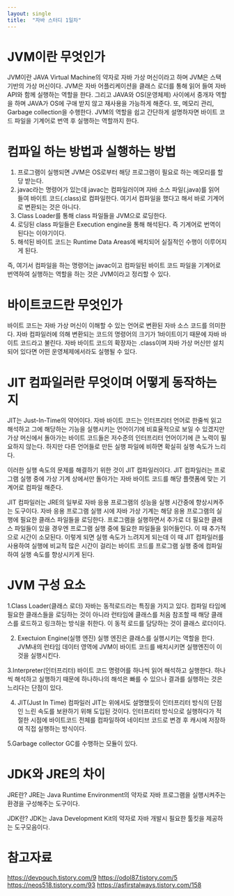 ```yaml
---
layout: single
title:  "자바 스터디 1일차"
---
```



# JVM이란 무엇인가

JVM이란 JAVA Virtual Machine의 약자로 자바 가상 머신이라고 하며 JVM은 스택 기반의 가상 머신이다. JVM은 자바 어플리케이션을 클래스 로더를 통해 읽어 들여
자바 API와 함께 실행하는 역할을 한다. 그리고 JAVA와 OS(운영체제) 사이에서 중개자 역할을 하며 JAVA가 OS에
구애 받지 않고 재사용을 가능하게 해준다. 또, 메모리 관리, Garbage collection을 수행한다.
JVM의 역할을 쉽고 간단하게 설명하자면 바이트 코드 파일을 기계어로 번역 후 실행하는 역할까지 한다.





# 컴파일 하는 방법과 실행하는 방법

1. 프로그램이 실행되면 JVM은 OS로부터 해당 프로그램이 필요로 하는 메모리를 할당 받는다.
2. javac라는 명령어가 있는데 javac는 컴파일러이며 자바 소스 파일(.java)를 읽어 들여
바이트 코드(.class)로 컴파일한다. 여기서 컴파일을 했다고 해서 바로 기계어로 변환되는 것은 아니다.
3. Class Loader를 통해 class 파일들을 JVM으로 로딩한다.
4. 로딩된 class 파일들은 Execution engine을 통해 해석된다. 즉 기계어로 번역이 된다는 이야기이다.
5. 해석된 바이트 코드는 Runtime Data Areas에 배치되어 실질적인 수행이 이루어지게 된다.

즉, 여기서 컴파일을 하는 명령어는 javac이고 컴파일된 바이트 코드 파일을 기계어로 번역하여 실행하는
역할을 하는 것은 JVM이라고 정리할 수 있다.





# 바이트코드란 무엇인가

바이트 코드는 자바 가상 머신이 이해할 수 있는 언어로 변환된 자바 소스 코드를 의미한다.
자바 컴파일러에 의해 변환되는 코드의 명령어의 크기가 1바이트이기 때문에 자바 바이트 코드라고 불린다.
자바 바이트 코드의 확장자는 .class이며 자바 가상 머신만 설치되어 있다면 어떤 운영체제에서라도 실행될 수 있다.





# JIT 컴파일러란 무엇이며 어떻게 동작하는지

JIT는 Just-In-Time의 약어이다. 자바 바이트 코드는 인터프리터 언어로 한줄씩 읽고 해석하고 그에 해당하는 기능을 실행시키는
언어이기에 비효율적으로 보일 수 있겠지만 가상 머신에서 돌아가는 바이트 코드들은 저수준의 인터프리터 언어이기에
큰 노력이 필요하지 않는다. 하지만 다른 언어들로 만든 실행 파일에 비하면 확실히 실행 속도가 느리다.

이러한 실행 속도의 문제를 해결하기 위한 것이 JIT 컴파일러이다. JIT 컴파일러는 프로그램 실행 중에 가상 기계 상에서만
돌아가는 자바 바이트 코드를 해당 플랫폼에 맞는 기계어로 컴파일 해준다.

JIT 컴파일러는 JRE의 일부로 자바 응용 프로그램의 성능을 실행 시간중에 향상시켜주는 도구이다.
자바 응용 프로그램 실행 시에 자바 가상 기계는 해당 응용 프로그램의 실행에 필요한 클래스 파일들을 로딩한다.
프로그램을 실행하면서 추가로 더 필요한 클래스 파일들이 있을 경우엔 프로그램 실행 중에 필요한 파일들을 읽어들인다.
이 때 추가적으로 시간이 소모된다. 이렇게 되면 실행 속도가 느려지게 되는데 이 때 JIT 컴파일러를 사용하여
실행에 비교적 많은 시간이 걸리는 바이트 코드를 프로그램 실행 중에 컴파일 하여 실행 속도를 향상시키게 된다.





# JVM 구성 요소

1.Class Loader(클래스 로더)
자바는 동적로드라는 특징을 가지고 있다. 컴파일 타임에 필요한 클래스들을 로딩하는 것이 아니라 런타임에
클래스를 처음 참조할 때 해당 클래스를 로드하고 링크하는 방식을 취한다. 이 동적 로드를 담당하는 것이 클래스 로더이다.

2. Exectuion Engine(실행 엔진)
실행 엔진은 클래스를 실행시키는 역할을 한다. JVM내의 런타임 데이터 영역에 JVM이 바이트 코드를 배치시키면
실행엔진이 이것을 실행시킨다.

3.Interpreter(인터프리터)
바이트 코드 명령어를 하나씩 읽어 해석하고 실행한다. 하나씩 해석하고 실행하기 때문에 하나하나의 해석은 빠를 수 있으나
결과를 실행하는 것은 느리다는 단점이 있다.

4. JIT(Just In Time) 컴파일러
JIT는 위에서도 설명했듯이 인터프리터 방식의 단점인 느린 속도를 보완하기 위해 도입된 것이다.
인터프리터 방식으로 실행하다가 적절한 시점에 바이트코드 전체를 컴파일하여 네이티브 코드로 변경 후
캐시에 저장하여 직접 실행하는 방식이다.

5.Garbage collector
GC를 수행하는 모듈이 있다.





# JDK와 JRE의 차이

JRE란?
JRE는 Java Runtime Environment의 약자로 자바 프로그램을 실행시켜주는 환경을 구성해주는 도구이다.

JDK란?
JDK는 Java Development Kit의 약자로 자바 개발시 필요한 툴킷을 제공하는 도구모음이다.





# 참고자료
https://devpouch.tistory.com/9
https://odol87.tistory.com/5
https://neos518.tistory.com/93
https://asfirstalways.tistory.com/158
